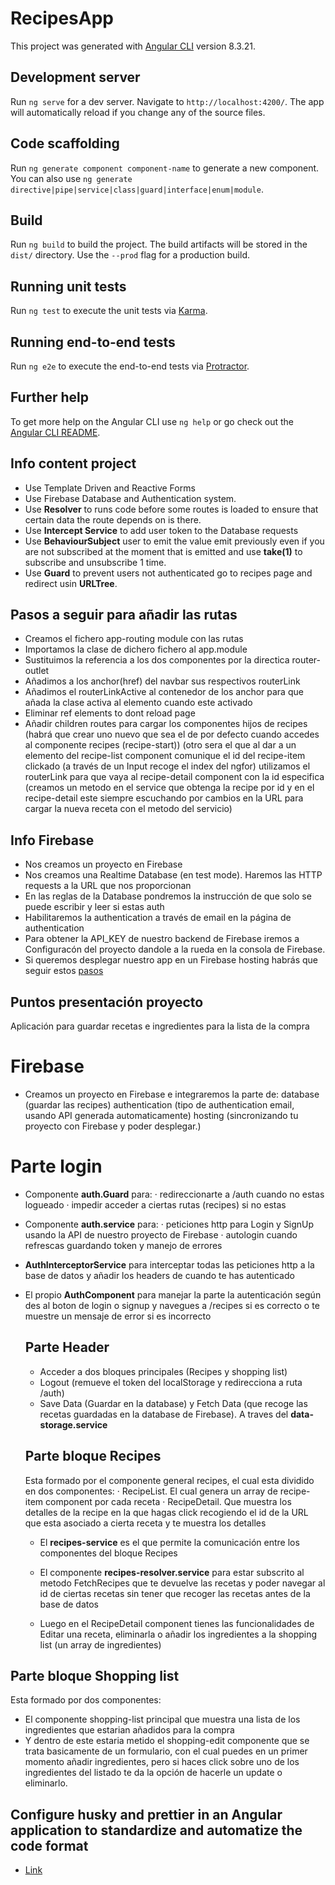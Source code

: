 # RecipesApp

This project was generated with [Angular CLI](https://github.com/angular/angular-cli) version 8.3.21.

## Development server

Run `ng serve` for a dev server. Navigate to `http://localhost:4200/`. The app will automatically reload if you change any of the source files.

## Code scaffolding

Run `ng generate component component-name` to generate a new component. You can also use `ng generate directive|pipe|service|class|guard|interface|enum|module`.

## Build

Run `ng build` to build the project. The build artifacts will be stored in the `dist/` directory. Use the `--prod` flag for a production build.

## Running unit tests

Run `ng test` to execute the unit tests via [Karma](https://karma-runner.github.io).

## Running end-to-end tests

Run `ng e2e` to execute the end-to-end tests via [Protractor](http://www.protractortest.org/).

## Further help

To get more help on the Angular CLI use `ng help` or go check out the [Angular CLI README](https://github.com/angular/angular-cli/blob/master/README.md).

## Info content project

- Use Template Driven and Reactive Forms
- Use Firebase Database and Authentication system.
- Use **Resolver** to runs code before some routes is loaded to ensure that certain data the route depends on is there.
- Use **Intercept Service** to add user token to the Database requests
- Use **BehaviourSubject** user to emit the value emit previously even if you are not subscribed at the moment that is emitted and use **take(1)** to subscribe and unsubscribe 1 time.
- Use **Guard** to prevent users not authenticated go to recipes page and redirect usin **URLTree**.


## Pasos a seguir para añadir las rutas
- Creamos el fichero app-routing module con las rutas
- Importamos la clase de dichero fichero al app.module
- Sustituimos la referencia a los dos componentes por la directica router-outlet
- Añadimos a los anchor(href) del navbar sus respectivos routerLink
- Añadimos el routerLinkActive al contenedor de los anchor para que añada la clase activa al elemento cuando este activado
- Eliminar ref elements to dont reload page
- Añadir children routes para cargar los componentes hijos de recipes
  (habrá que crear uno nuevo que sea el de por defecto cuando accedes al componente recipes (recipe-start))
  (otro sera el que al dar a un elemento del recipe-list component 
   comunique el id del recipe-item clickado (a través de un Input recoge el index del ngfor)
   utilizamos el routerLink para que vaya al recipe-detail component con la id especifica
   (creamos un metodo en el service que obtenga la recipe por id y en el recipe-detail este siempre escuchando por cambios en la URL
   para cargar la nueva receta con el metodo del servicio)

## Info Firebase

- Nos creamos un proyecto en Firebase
- Nos creamos una Realtime Database (en test mode). Haremos las HTTP requests a la URL que nos proporcionan
- En las reglas de la Database pondremos la instrucción de que solo se puede escribir y leer si estas auth
- Habilitaremos la authentication a través de email en la página de authentication
- Para obtener la API_KEY de nuestro backend de Firebase iremos a Configuracón del proyecto dandole a la rueda en la consola de Firebase.
- Si queremos desplegar nuestro app en un Firebase hosting habrás que seguir estos [pasos](https://firebase.google.com/docs/hosting?hl=es)


## Puntos presentación proyecto
Aplicación para guardar recetas e ingredientes para la lista de la compra
# Firebase
- Creamos un proyecto en Firebase e integraremos la parte de:
  database (guardar las recipes)
  authentication (tipo de authentication email, usando API generada automaticamente)
  hosting (sincronizando tu proyecto con Firebase y poder desplegar.)

# Parte login
- Componente **auth.Guard** para:
   · redireccionarte a /auth cuando no estas logueado
   · impedir acceder a ciertas rutas (recipes) si no estas
- Componente **auth.service** para:
   · peticiones http para Login y SignUp usando la API de nuestro proyecto de Firebase
   · autologin cuando refrescas guardando token y manejo de errores
- **AuthInterceptorService** para interceptar todas las peticiones http a la base de datos 
  y añadir los headers de cuando te has autenticado
- El propio **AuthComponent** para manejar la parte la autenticación según des al boton de login o signup y
  navegues a /recipes si es correcto o te muestre un mensaje de error si es incorrecto

  ## Parte Header
  - Acceder a dos bloques principales (Recipes y shopping list)
  - Logout (remueve el token del localStorage y redirecciona a ruta /auth)
  - Save Data (Guardar en la database) y Fetch Data (que recoge las recetas guardadas en la database de Firebase). A traves del **data-storage.service**


  ## Parte bloque Recipes
  Esta formado por el componente general recipes, el cual esta dividido en dos componentes:
  · RecipeList. El cual genera un array de recipe-item component por cada receta
  · RecipeDetail. Que muestra los detalles de la recipe en la que hagas click recogiendo el id de la URL que 
    esta asociado a cierta receta y te muestra los detalles
    

  - El **recipes-service** es el que permite la comunicación entre los componentes del bloque Recipes
  - El componente **recipes-resolver.service** para estar subscrito al metodo FetchRecipes que te devuelve las 
    recetas y poder navegar al id de ciertas recetas sin tener que recoger las recetas antes de la base de datos

  - Luego en el RecipeDetail component tienes las funcionalidades de Editar una receta, eliminarla o añadir los 
    ingredientes a la shopping list (un array de ingredientes)


## Parte bloque Shopping list
  Esta formado por dos componentes:
  - El componente shopping-list principal que muestra una lista de los ingredientes que estarian añadidos para la compra 
  - Y dentro de este estaria metido el shopping-edit componente que se trata basicamente de un formulario, con el cual puedes 
    en un primer momento añadir ingredientes, pero si haces click sobre uno de los ingredientes del listado te da la opción de hacerle un update o eliminarlo.


## Configure husky and prettier in an Angular application to standardize and automatize the code format
 - [Link](https://www.daptontechnologies.com/angular-prettier-husky/)
